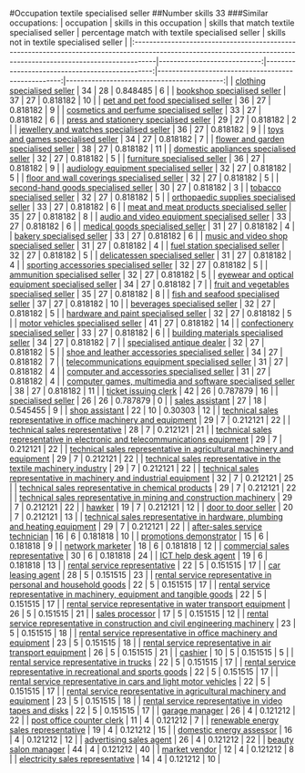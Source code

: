 #Occupation textile specialised seller
##Number skills 33
###Similar occupations:
| occupation                                                                                                                                                        |   skills in this occupation |   skills that match textile specialised seller |   percentage match with textile specialised seller |   skills not in textile specialised seller |
|:------------------------------------------------------------------------------------------------------------------------------------------------------------------|----------------------------:|-----------------------------------------------:|---------------------------------------------------:|-------------------------------------------:|
| [clothing specialised seller](clothing_specialised_seller.md)                                                                                                     |                          34 |                                             28 |                                           0.848485 |                                          6 |
| [bookshop specialised seller](bookshop_specialised_seller.md)                                                                                                     |                          37 |                                             27 |                                           0.818182 |                                         10 |
| [pet and pet food specialised seller](pet_and_pet_food_specialised_seller.md)                                                                                     |                          36 |                                             27 |                                           0.818182 |                                          9 |
| [cosmetics and perfume specialised seller](cosmetics_and_perfume_specialised_seller.md)                                                                           |                          33 |                                             27 |                                           0.818182 |                                          6 |
| [press and stationery specialised seller](press_and_stationery_specialised_seller.md)                                                                             |                          29 |                                             27 |                                           0.818182 |                                          2 |
| [jewellery and watches specialised seller](jewellery_and_watches_specialised_seller.md)                                                                           |                          36 |                                             27 |                                           0.818182 |                                          9 |
| [toys and games specialised seller](toys_and_games_specialised_seller.md)                                                                                         |                          34 |                                             27 |                                           0.818182 |                                          7 |
| [flower and garden specialised seller](flower_and_garden_specialised_seller.md)                                                                                   |                          38 |                                             27 |                                           0.818182 |                                         11 |
| [domestic appliances specialised seller](domestic_appliances_specialised_seller.md)                                                                               |                          32 |                                             27 |                                           0.818182 |                                          5 |
| [furniture specialised seller](furniture_specialised_seller.md)                                                                                                   |                          36 |                                             27 |                                           0.818182 |                                          9 |
| [audiology equipment specialised seller](audiology_equipment_specialised_seller.md)                                                                               |                          32 |                                             27 |                                           0.818182 |                                          5 |
| [floor and wall coverings specialised seller](floor_and_wall_coverings_specialised_seller.md)                                                                     |                          32 |                                             27 |                                           0.818182 |                                          5 |
| [second-hand goods specialised seller](second-hand_goods_specialised_seller.md)                                                                                   |                          30 |                                             27 |                                           0.818182 |                                          3 |
| [tobacco specialised seller](tobacco_specialised_seller.md)                                                                                                       |                          32 |                                             27 |                                           0.818182 |                                          5 |
| [orthopaedic supplies specialised seller](orthopaedic_supplies_specialised_seller.md)                                                                             |                          33 |                                             27 |                                           0.818182 |                                          6 |
| [meat and meat products specialised seller](meat_and_meat_products_specialised_seller.md)                                                                         |                          35 |                                             27 |                                           0.818182 |                                          8 |
| [audio and video equipment specialised seller](audio_and_video_equipment_specialised_seller.md)                                                                   |                          33 |                                             27 |                                           0.818182 |                                          6 |
| [medical goods specialised seller](medical_goods_specialised_seller.md)                                                                                           |                          31 |                                             27 |                                           0.818182 |                                          4 |
| [bakery specialised seller](bakery_specialised_seller.md)                                                                                                         |                          33 |                                             27 |                                           0.818182 |                                          6 |
| [music and video shop specialised seller](music_and_video_shop_specialised_seller.md)                                                                             |                          31 |                                             27 |                                           0.818182 |                                          4 |
| [fuel station specialised seller](fuel_station_specialised_seller.md)                                                                                             |                          32 |                                             27 |                                           0.818182 |                                          5 |
| [delicatessen specialised seller](delicatessen_specialised_seller.md)                                                                                             |                          31 |                                             27 |                                           0.818182 |                                          4 |
| [sporting accessories specialised seller](sporting_accessories_specialised_seller.md)                                                                             |                          32 |                                             27 |                                           0.818182 |                                          5 |
| [ammunition specialised seller](ammunition_specialised_seller.md)                                                                                                 |                          32 |                                             27 |                                           0.818182 |                                          5 |
| [eyewear and optical equipment specialised seller](eyewear_and_optical_equipment_specialised_seller.md)                                                           |                          34 |                                             27 |                                           0.818182 |                                          7 |
| [fruit and vegetables specialised seller](fruit_and_vegetables_specialised_seller.md)                                                                             |                          35 |                                             27 |                                           0.818182 |                                          8 |
| [fish and seafood specialised seller](fish_and_seafood_specialised_seller.md)                                                                                     |                          37 |                                             27 |                                           0.818182 |                                         10 |
| [beverages specialised seller](beverages_specialised_seller.md)                                                                                                   |                          32 |                                             27 |                                           0.818182 |                                          5 |
| [hardware and paint specialised seller](hardware_and_paint_specialised_seller.md)                                                                                 |                          32 |                                             27 |                                           0.818182 |                                          5 |
| [motor vehicles specialised seller](motor_vehicles_specialised_seller.md)                                                                                         |                          41 |                                             27 |                                           0.818182 |                                         14 |
| [confectionery specialised seller](confectionery_specialised_seller.md)                                                                                           |                          33 |                                             27 |                                           0.818182 |                                          6 |
| [building materials specialised seller](building_materials_specialised_seller.md)                                                                                 |                          34 |                                             27 |                                           0.818182 |                                          7 |
| [specialised antique dealer](specialised_antique_dealer.md)                                                                                                       |                          32 |                                             27 |                                           0.818182 |                                          5 |
| [shoe and leather accessories specialised seller](shoe_and_leather_accessories_specialised_seller.md)                                                             |                          34 |                                             27 |                                           0.818182 |                                          7 |
| [telecommunications equipment specialised seller](telecommunications_equipment_specialised_seller.md)                                                             |                          31 |                                             27 |                                           0.818182 |                                          4 |
| [computer and accessories specialised seller](computer_and_accessories_specialised_seller.md)                                                                     |                          31 |                                             27 |                                           0.818182 |                                          4 |
| [computer games, multimedia and software specialised seller](computer_games,_multimedia_and_software_specialised_seller.md)                                       |                          38 |                                             27 |                                           0.818182 |                                         11 |
| [ticket issuing clerk](ticket_issuing_clerk.md)                                                                                                                   |                          42 |                                             26 |                                           0.787879 |                                         16 |
| [specialised seller](specialised_seller.md)                                                                                                                       |                          26 |                                             26 |                                           0.787879 |                                          0 |
| [sales assistant](sales_assistant.md)                                                                                                                             |                          27 |                                             18 |                                           0.545455 |                                          9 |
| [shop assistant](shop_assistant.md)                                                                                                                               |                          22 |                                             10 |                                           0.30303  |                                         12 |
| [technical sales representative in office machinery and equipment](technical_sales_representative_in_office_machinery_and_equipment.md)                           |                          29 |                                              7 |                                           0.212121 |                                         22 |
| [technical sales representative](technical_sales_representative.md)                                                                                               |                          28 |                                              7 |                                           0.212121 |                                         21 |
| [technical sales representative in electronic and telecommunications equipment](technical_sales_representative_in_electronic_and_telecommunications_equipment.md) |                          29 |                                              7 |                                           0.212121 |                                         22 |
| [technical sales representative in agricultural machinery and equipment](technical_sales_representative_in_agricultural_machinery_and_equipment.md)               |                          29 |                                              7 |                                           0.212121 |                                         22 |
| [technical sales representative in the textile machinery industry](technical_sales_representative_in_the_textile_machinery_industry.md)                           |                          29 |                                              7 |                                           0.212121 |                                         22 |
| [technical sales representative in machinery and industrial equipment](technical_sales_representative_in_machinery_and_industrial_equipment.md)                   |                          32 |                                              7 |                                           0.212121 |                                         25 |
| [technical sales representative in chemical products](technical_sales_representative_in_chemical_products.md)                                                     |                          29 |                                              7 |                                           0.212121 |                                         22 |
| [technical sales representative in mining and construction machinery](technical_sales_representative_in_mining_and_construction_machinery.md)                     |                          29 |                                              7 |                                           0.212121 |                                         22 |
| [hawker](hawker.md)                                                                                                                                               |                          19 |                                              7 |                                           0.212121 |                                         12 |
| [door to door seller](door_to_door_seller.md)                                                                                                                     |                          20 |                                              7 |                                           0.212121 |                                         13 |
| [technical sales representative in hardware, plumbing and heating equipment](technical_sales_representative_in_hardware,_plumbing_and_heating_equipment.md)       |                          29 |                                              7 |                                           0.212121 |                                         22 |
| [after-sales service technician](after-sales_service_technician.md)                                                                                               |                          16 |                                              6 |                                           0.181818 |                                         10 |
| [promotions demonstrator](promotions_demonstrator.md)                                                                                                             |                          15 |                                              6 |                                           0.181818 |                                          9 |
| [network marketer](network_marketer.md)                                                                                                                           |                          18 |                                              6 |                                           0.181818 |                                         12 |
| [commercial sales representative](commercial_sales_representative.md)                                                                                             |                          30 |                                              6 |                                           0.181818 |                                         24 |
| [ICT help desk agent](ICT_help_desk_agent.md)                                                                                                                     |                          19 |                                              6 |                                           0.181818 |                                         13 |
| [rental service representative](rental_service_representative.md)                                                                                                 |                          22 |                                              5 |                                           0.151515 |                                         17 |
| [car leasing agent](car_leasing_agent.md)                                                                                                                         |                          28 |                                              5 |                                           0.151515 |                                         23 |
| [rental service representative in personal and household goods](rental_service_representative_in_personal_and_household_goods.md)                                 |                          22 |                                              5 |                                           0.151515 |                                         17 |
| [rental service representative in machinery, equipment and tangible goods](rental_service_representative_in_machinery,_equipment_and_tangible_goods.md)           |                          22 |                                              5 |                                           0.151515 |                                         17 |
| [rental service representative in water transport equipment](rental_service_representative_in_water_transport_equipment.md)                                       |                          26 |                                              5 |                                           0.151515 |                                         21 |
| [sales processor](sales_processor.md)                                                                                                                             |                          17 |                                              5 |                                           0.151515 |                                         12 |
| [rental service representative in construction and civil engineering machinery](rental_service_representative_in_construction_and_civil_engineering_machinery.md) |                          23 |                                              5 |                                           0.151515 |                                         18 |
| [rental service representative in office machinery and equipment](rental_service_representative_in_office_machinery_and_equipment.md)                             |                          23 |                                              5 |                                           0.151515 |                                         18 |
| [rental service representative in air transport equipment](rental_service_representative_in_air_transport_equipment.md)                                           |                          26 |                                              5 |                                           0.151515 |                                         21 |
| [cashier](cashier.md)                                                                                                                                             |                          10 |                                              5 |                                           0.151515 |                                          5 |
| [rental service representative in trucks](rental_service_representative_in_trucks.md)                                                                             |                          22 |                                              5 |                                           0.151515 |                                         17 |
| [rental service representative in recreational and sports goods](rental_service_representative_in_recreational_and_sports_goods.md)                               |                          22 |                                              5 |                                           0.151515 |                                         17 |
| [rental service representative in cars and light motor vehicles](rental_service_representative_in_cars_and_light_motor_vehicles.md)                               |                          22 |                                              5 |                                           0.151515 |                                         17 |
| [rental service representative in agricultural machinery and equipment](rental_service_representative_in_agricultural_machinery_and_equipment.md)                 |                          23 |                                              5 |                                           0.151515 |                                         18 |
| [rental service representative in video tapes and disks](rental_service_representative_in_video_tapes_and_disks.md)                                               |                          22 |                                              5 |                                           0.151515 |                                         17 |
| [garage manager](garage_manager.md)                                                                                                                               |                          26 |                                              4 |                                           0.121212 |                                         22 |
| [post office counter clerk](post_office_counter_clerk.md)                                                                                                         |                          11 |                                              4 |                                           0.121212 |                                          7 |
| [renewable energy sales representative](renewable_energy_sales_representative.md)                                                                                 |                          19 |                                              4 |                                           0.121212 |                                         15 |
| [domestic energy assessor](domestic_energy_assessor.md)                                                                                                           |                          16 |                                              4 |                                           0.121212 |                                         12 |
| [advertising sales agent](advertising_sales_agent.md)                                                                                                             |                          26 |                                              4 |                                           0.121212 |                                         22 |
| [beauty salon manager](beauty_salon_manager.md)                                                                                                                   |                          44 |                                              4 |                                           0.121212 |                                         40 |
| [market vendor](market_vendor.md)                                                                                                                                 |                          12 |                                              4 |                                           0.121212 |                                          8 |
| [electricity sales representative](electricity_sales_representative.md)                                                                                           |                          14 |                                              4 |                                           0.121212 |                                         10 |
